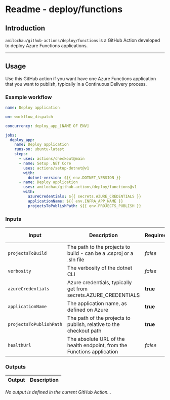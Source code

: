 # Readme - deploy/functions

## Introduction

`amilochau/github-actions/deploy/functions` is a GitHub Action developed to deploy Azure Functions applications.

---

## Usage

Use this GitHub action if you want have one Azure Functions application that you want to publish, typically in a Continuous Delivery process.

### Example workflow

```yaml
name: Deploy application

on: workflow_dispatch

concurrency: deploy_app_[NAME OF ENV]

jobs:
  deploy_app:
    name: Deploy application
    runs-on: ubuntu-latest
    steps:
      - uses: actions/checkout@main
      - name: Setup .NET Core
        uses: actions/setup-dotnet@v1
        with:
          dotnet-version: ${{ env.DOTNET_VERSION }}
      - name: Deploy application
        uses: amilochau/github-actions/deploy/functions@v1
        with:
          azureCredentials: ${{ secrets.AZURE_CREDENTIALS }}
          applicationName: ${{ env.INFRA_APP_NAME }}
          projectsToPublishPath: ${{ env.PROJECTS_PUBLISH }}
```

### Inputs

| Input | Description | Required | Default value | Comment |
| ----- | ----------- | -------- | ------------- | ------- |
| `projectsToBuild` | The path to the projects to build - can be a .csproj or a .sln file | *false* | | **OBSOLETE** parameter |
| `verbosity` | The verbosity of the dotnet CLI | *false* | `minimal` |
| `azureCredentials` | Azure credentials, typically get from secrets.AZURE_CREDENTIALS | **true** |
| `applicationName` | The application name, as defined on Azure | **true** |
| `projectsToPublishPath` | The path of the projects to publish, relative to the checkout path | **true** |
| `healthUrl` | The absolute URL of the health endpoint, from the Functions application | *false* |

### Outputs

| Output | Description |
| ------ | ----------- |

*No output is defined in the current GitHub Action...*
